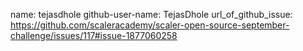 
name: tejasdhole
github-user-name: TejasDhole
url_of_github_issue: https://github.com/scaleracademy/scaler-open-source-september-challenge/issues/117#issue-1877060258
